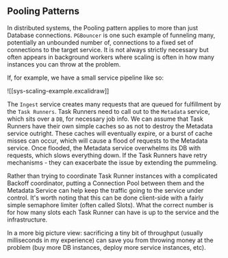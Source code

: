 ## Pooling Patterns

In distributed systems, the Pooling pattern applies to more than just Database connections. `PGBouncer` is one such example of funneling many, potentially an unbounded number of, connections to a fixed set of connections to the target service. It is not always strictly necessary but often appears in background workers where scaling is often in how many instances you can throw at the problem.

If, for example, we have a small service pipeline like so:

![[sys-scaling-example.excalidraw]]

The `Ingest` service creates many requests that are queued for fulfillment by the `Task Runners`. Task Runners need to call out to the `Metadata` service, which sits over a `DB`, for necessary job info. We can assume that Task Runners have their own simple caches so as not to destroy the Metadata service outright. These caches will eventually expire, or a burst of cache misses can occur, which will cause a flood of requests to the Metadata service. Once flooded, the Metadata service overwhelms its DB with requests, which slows everything down. If the Task Runners have retry mechanisms - they can exacerbate the issue by extending the pummeling.

Rather than trying to coordinate Task Runner instances with a complicated Backoff coordinator, putting a Connection Pool between them and the Metadata Service can help keep the traffic going to the service under control. It's worth noting that this can be done client-side with a fairly simple semaphore limiter (often called Slots). What the correct number is for how many slots each Task Runner can have is up to the service and the infrastructure.

In a more big picture view: sacrificing a tiny bit of throughput (usually milliseconds in my experience) can save you from throwing money at the problem (buy more DB instances, deploy more service instances, etc).